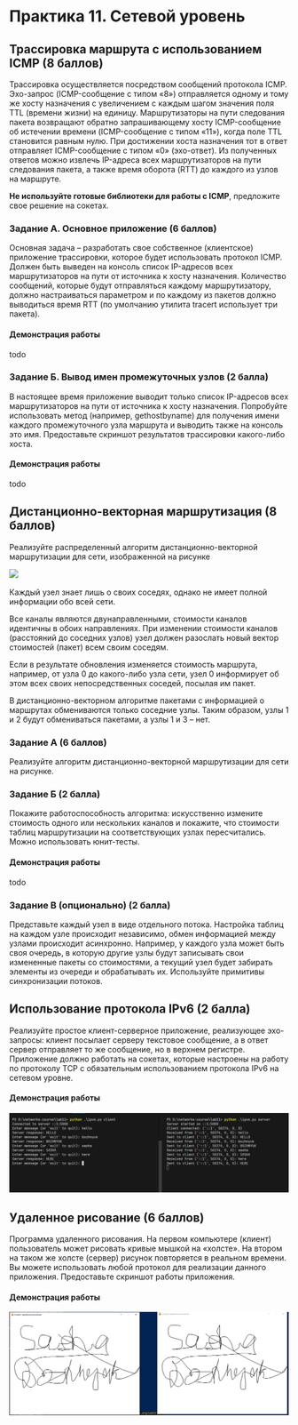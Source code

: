 # Практика 11. Сетевой уровень

## Трассировка маршрута с использованием ICMP (8 баллов)
Трассировка осуществляется посредством сообщений протокола ICMP. Эхо-запрос 
(ICMP-сообщение с типом «8») отправляется одному и тому же хосту назначения с увеличением с
каждым шагом значения поля TTL (времени жизни) на единицу. Маршрутизаторы на пути
следования пакета возвращают обратно запрашивающему хосту ICMP-сообщение об истечении
времени (ICMP-сообщение с типом «11»), когда поле TTL становится равным нулю. При
достижении хоста назначения тот в ответ отправляет ICMP-сообщение с типом «0» (эхо-ответ). Из
полученных ответов можно извлечь IP-адреса всех маршрутизаторов на пути следования пакета, а
также время оборота (RTT) до каждого из узлов на маршруте.

**Не используйте готовые библиотеки для работы с ICMP**, предложите свое решение на сокетах.

### Задание А. Основное приложение (6 баллов)
Основная задача – разработать свое собственное (клиентское) приложение трассировки, которое
будет использовать протокол ICMP.
Должен быть выведен на консоль список IP-адресов всех маршрутизаторов на пути от источника к
хосту назначения. Количество сообщений, которые будут отправляться каждому маршрутизатору,
должно настраиваться параметром и по каждому из пакетов должно выводиться время RTT (по
умолчанию утилита tracert использует три пакета).

#### Демонстрация работы
todo

### Задание Б. Вывод имен промежуточных узлов (2 балла)
В настоящее время приложение выводит только список IP-адресов всех маршрутизаторов на пути
от источника к хосту назначения. Попробуйте использовать метод (например, gethostbyname) для
получения имени каждого промежуточного узла маршрута и выводить также на консоль это имя.
Предоставьте скриншот результатов трассировки какого-либо хоста.

#### Демонстрация работы
todo

## Дистанционно-векторная маршрутизация (8 баллов)
Реализуйте распределенный алгоритм дистанционно-векторной маршрутизации для сети,
изображенной на рисунке

<img src="images/example-network.png" width=300 />

Каждый узел знает лишь о своих соседях, однако не имеет полной информации обо всей сети.

Все каналы являются двунаправленными, стоимости каналов идентичны в обоих направлениях.
При изменении стоимости каналов (расстояний до соседних узлов) узел должен разослать новый
вектор стоимостей (пакет) всем своим соседям.

Если в результате обновления изменяется стоимость маршрута, например, от узла 0 до какого-либо 
узла сети, узел 0 информирует об этом всех своих непосредственных соседей, посылая им пакет.

В дистанционно-векторном алгоритме пакетами с информацией о маршрутах обмениваются
только соседние узлы. Таким образом, узлы 1 и 2 будут обмениваться пакетами, а узлы 1 и 3 – нет.

### Задание А (6 баллов)
Реализуйте алгоритм дистанционно-векторной маршрутизации для сети на рисунке.

### Задание Б (2 балла)
Покажите работоспособность алгоритма: искусственно измените стоимость одного или
нескольких каналов и покажите, что стоимости таблиц маршрутизации на соответствующих узлах
пересчитались. Можно использовать юнит-тесты.

#### Демонстрация работы
todo

### Задание В (опционально) (2 балла)
Представьте каждый узел в виде отдельного потока. Настройка таблиц на каждом узле
происходит независимо, обмен информацией между узлами происходит асинхронно. Например,
у каждого узла может быть своя очередь, в которую другие узлы будут записывать свои
измененные пакеты со стоимостями, а текущий узел будет забирать элементы из очереди и
обрабатывать их. Используйте примитивы синхронизации потоков.

## Использование протокола IPv6 (2 балла)
Реализуйте простое клиент-серверное приложение, реализующее эхо-запросы: клиент посылает
серверу текстовое сообщение, а в ответ сервер отправляет то же сообщение, но в верхнем
регистре. Приложение должно работать на сокетах, которые настроены на работу по протоколу
TCP с обязательным использованием протокола IPv6 на сетевом уровне.

#### Демонстрация работы
![alt text](image-1.png)

## Удаленное рисование (6 баллов)
Программа удаленного рисования. На первом компьютере (клиент) пользователь может рисовать
кривые мышкой на «холсте». На втором на таком же холсте (сервер) рисунок повторяется в
реальном времени. Вы можете использовать любой протокол для реализации данного
приложения. Предоставьте скриншот работы приложения.

#### Демонстрация работы
![alt text](image.png)